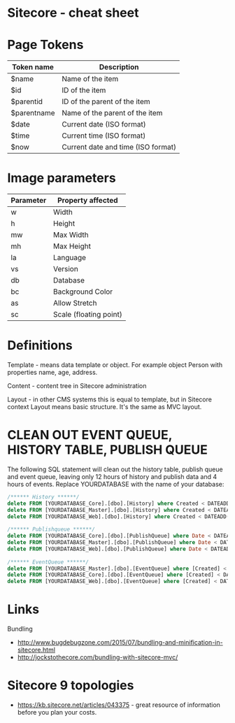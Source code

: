 # Sitecore - cheat sheet

# Page Tokens

| Token name | Description  |
|---|---|
| $name  | Name of the item |
| $id | ID of the item |
| $parentid | ID of the parent of the item |
| $parentname | Name of the parent of the item |
| $date | Current date (ISO format) |
| $time | Current time (ISO format) |
| $now | Current date and time (ISO format) |

# Image parameters

| Parameter | Property affected  |
|---|---|
| w  | Width  |
| h  | Height  |
| mw  | Max Width  |
| mh  | Max Height  |
| la | Language |
| vs | Version |
| db | Database |
| bc | Background Color |
| as | Allow Stretch |
| sc | Scale (floating point) |

# Definitions

Template - means data template or object. For example object Person with properties name, age, address.

Content - content tree in Sitecore administration

Layout - in other CMS systems this is equal to template, but in Sitecore context Layout means basic structure. It's the same as MVC layout.

# CLEAN OUT EVENT QUEUE, HISTORY TABLE, PUBLISH QUEUE

The following SQL statement will clean out the history table, publish queue and event queue, leaving only 12 hours of history and publish data and 4 hours of events. Replace YOURDATABASE with the name of your database:

```SQL
/****** History ******/
delete FROM [YOURDATABASE_Core].[dbo].[History] where Created < DATEADD(HOUR, -12, GETDATE())
delete FROM [YOURDATABASE_Master].[dbo].[History] where Created < DATEADD(HOUR, -12, GETDATE())
delete FROM [YOURDATABASE_Web].[dbo].[History] where Created < DATEADD(HOUR, -12, GETDATE())
  
/****** Publishqueue ******/
delete FROM [YOURDATABASE_Core].[dbo].[PublishQueue] where Date < DATEADD(HOUR, -12, GETDATE());    
delete FROM [YOURDATABASE_Master].[dbo].[PublishQueue] where Date < DATEADD(HOUR, -12, GETDATE());
delete FROM [YOURDATABASE_Web].[dbo].[PublishQueue] where Date < DATEADD(HOUR, -12, GETDATE());
     
/****** EventQueue ******/
delete FROM [YOURDATABASE_Master].[dbo].[EventQueue] where [Created] < DATEADD(HOUR, -4, GETDATE())
delete FROM [YOURDATABASE_Core].[dbo].[EventQueue] where [Created] < DATEADD(HOUR, -4, GETDATE())
delete FROM [YOURDATABASE_Web].[dbo].[EventQueue] where [Created] < DATEADD(HOUR, -4, GETDATE())
```

# Links
Bundling
- http://www.bugdebugzone.com/2015/07/bundling-and-minification-in-sitecore.html
- http://jockstothecore.com/bundling-with-sitecore-mvc/

# Sitecore 9 topologies
- https://kb.sitecore.net/articles/043375 - great resource of information before you plan your costs.

